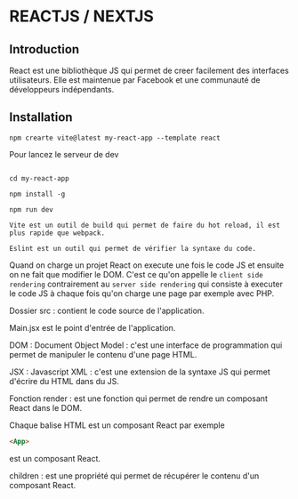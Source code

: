 # REACTJS / NEXTJS

## Introduction

React est une bibliothèque JS qui permet de creer facilement des interfaces utilisateurs. Elle est maintenue par Facebook et une communauté de développeurs indépendants.

## Installation

```
npm crearte vite@latest my-react-app --template react
```

Pour lancez le serveur de dev

```

cd my-react-app

npm install -g

npm run dev

```

`Vite est un outil de build qui permet de faire du hot reload, il est plus rapide que webpack.`

 `Eslint est un outil qui permet de vérifier la syntaxe du code.`

Quand on charge un projet React on execute une fois le code JS et ensuite on ne fait que modifier le DOM. C'est ce qu'on appelle le `client side rendering` contrairement au `server side rendering` qui consiste à executer le code JS à chaque fois qu'on charge une page par exemple avec PHP.

Dossier src : contient le code source de l'application.

Main.jsx est le point d'entrée de l'application.

DOM : Document Object Model : c'est une interface de programmation qui permet de manipuler le contenu d'une page HTML.

JSX : Javascript XML : c'est une extension de la syntaxe JS qui permet d'écrire du HTML dans du JS.

Fonction render : est une fonction qui permet de rendre un composant React dans le DOM.

Chaque balise HTML est un composant React par exemple 
```html
<App>
``` 
est un composant React.

children : est une propriété qui permet de récupérer le contenu d'un composant React.

